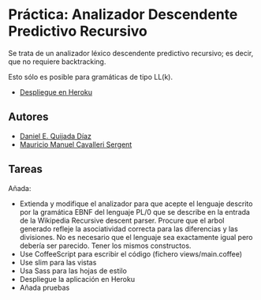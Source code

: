 # Práctica: Analizador Descendente Predictivo Recursivo

Se trata de un analizador léxico descendente predictivo recursivo; es decir, que no requiere backtracking.

Esto sólo es posible para gramáticas de tipo LL(k).

* [Despliegue en Heroku](http://predictiveparser.herokuapp.com/)

## Autores

* [Daniel E. Quijada Díaz](http://danielquijada.github.io/)
* [Mauricio Manuel Cavalleri Sergent](http://mauriciomcavalleris.github.io/)


## Tareas

Añada:

* Extienda y modifique el analizador para que acepte el lenguaje descrito por la gramática EBNF del lenguaje PL/0 que se describe en la entrada de la Wikipedia Recursive descent parser. Procure que el arbol generado refleje la asociatividad correcta para las diferencias y las divisiones. No es necesario que el lenguaje sea exactamente igual pero debería ser parecido. Tener los mismos constructos.
* Use CoffeeScript para escribir el código (fichero views/main.coffee)
* Use slim para las vistas
* Usa Sass para las hojas de estilo
* Despliegue la aplicación en Heroku
* Añada pruebas
